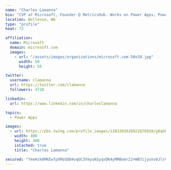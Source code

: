 ```yaml
---
name: "Charles Lamanna"
bio: "CVP at Microsoft, Founder @ MetricsHub. Works on Power Apps, Power Automate, Power Virtual Agent, Common Data Service and Dynamics 365."
location: Bellevue, WA
type: "profile"
heat: 72

affiliation:
  name: Microsoft
  domain: microsoft.com
  images:
    - url: "/assets/images/organizations/microsoft.com-50x50.jpg"
      width: 50
      height: 50

twitter:
  username: clamanna
  url: https://twitter.com/clamanna
  followers: 4718

linkedin:
  url: https://www.linkedin.com/in/charleslamanna

topics:
  - Power Apps

images:
  - url: https://pbs.twimg.com/profile_images/1263202626922876928/g6qGbHZ-_400x400.jpg
    width: 400
    height: 400
    isCached: true
    title: "Charles Lamanna"

secured: "Y4eHzk8MKEwfpXMoSDB4vqGC3YmyuN1yqvQK4yMMBomr22+WB7ijyuVv8JlsVFik0r9dFF+QUcWWW0uzBCWToNumGVENJDOeqcfiPHDIRAZXUlnfQois++lF80yeV4qvMcmpElvTE2Eu4p/vSKJtrd87zLmnsnpH4XmHyf8aleb1q51N6G6BQ0bXmvgVWlmG42WnarXPXgblVk3IH0DnSW6keU6cmYXoOOfpsbwkFiWG0RYWdamN6KdkEV/q8ZP3rsEKCeWzMzLd+/tryeMqUb3gUg1ewOMLT9ABS2BzuBIXTkSkk7r6nVzJs5QREo0lV+HADMsFyTgOwyaFBmZGiSuTG6/tvZIXeda7Cb+Q+umbo6F9mUbQ5Sy3jENYebd+Cit0xONMCdQ2CMFG9ZGH/AsWr9sarQ8UpcZt76AZKP0=;lwkUhLYEEHDyVYi6a556DQ=="
---
```


